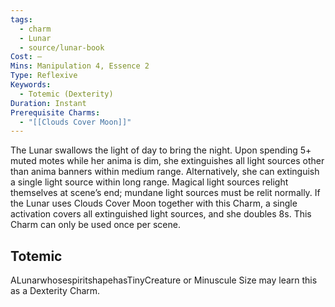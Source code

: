 ```yaml
---
tags:
  - charm
  - Lunar
  - source/lunar-book
Cost: —
Mins: Manipulation 4, Essence 2
Type: Reflexive
Keywords:
  - Totemic (Dexterity)
Duration: Instant
Prerequisite Charms:
  - "[[Clouds Cover Moon]]"
---
```

The Lunar swallows the light of day to bring the night. Upon spending 5+ muted motes while her anima is dim, she extinguishes all light sources other than anima banners within medium range. Alternatively, she can extinguish a single light source within long range. Magical light sources relight themselves at scene’s end; mundane light sources must be relit normally. If the Lunar uses Clouds Cover Moon together with this Charm, a single activation covers all extinguished light sources, and she doubles 8s. This Charm can only be used once per scene. 
## Totemic 

ALunarwhosespiritshapehasTinyCreature or Minuscule Size may learn this as a Dexterity Charm.